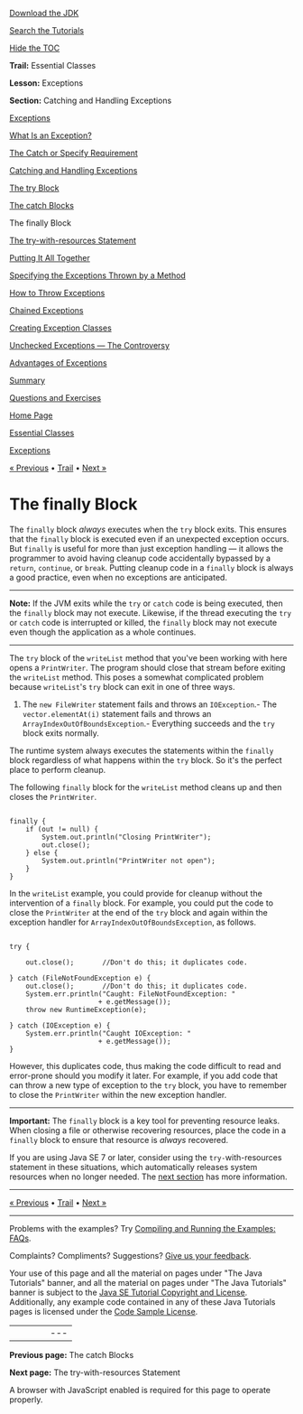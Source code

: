 [Download
the JDK](http://java.sun.com/javase/6/download.jsp)
  
[Search the
Tutorials](../../search.html)
  
[Hide the TOC](javascript:toggleLeft())

**Trail:** Essential Classes
  
**Lesson:** Exceptions
  
**Section:** Catching and Handling Exceptions

[Exceptions](index.html)

[What Is an Exception?](definition.html)

[The Catch or Specify Requirement](catchOrDeclare.html)

[Catching and Handling Exceptions](handling.html)

[The try Block](try.html)

[The catch Blocks](catch.html)

The finally Block

[The try-with-resources Statement](tryResourceClose.html)

[Putting It All Together](putItTogether.html)

[Specifying the Exceptions Thrown by a Method](declaring.html)

[How to Throw Exceptions](throwing.html)

[Chained Exceptions](chained.html)

[Creating Exception Classes](creating.html)

[Unchecked Exceptions — The Controversy](runtime.html)

[Advantages of Exceptions](advantages.html)

[Summary](summary.html)

[Questions and Exercises](QandE/questions.html)

[Home Page](../../index.html)
>
[Essential Classes](../index.html)
>
[Exceptions](index.html)

[« Previous](catch.html) • [Trail](../TOC.html) • [Next »](tryResourceClose.html)

# The finally Block

The `finally` block *always* executes when the
`try` block exits. This ensures that the
`finally` block is executed even if an unexpected exception
occurs. But `finally` is useful for more than just
exception handling — it allows the programmer to avoid having
cleanup code accidentally bypassed by a `return`,
`continue`, or `break`. Putting cleanup code in
a `finally` block is always a good practice, even when no
exceptions are anticipated.

---

**Note:** If the JVM exits while the `try` or `catch`
code is being executed, then the `finally` block may not
execute. Likewise, if the thread executing the `try` or
`catch` code is interrupted or killed,
the `finally` block may not execute
even though the application as a whole continues.

---

The `try` block of the `writeList` method that
you've been working with here opens a `PrintWriter`. The
program should close that stream before exiting the `writeList`
method. This poses a somewhat complicated problem because
`writeList`'s `try` block can exit in one
of three ways.

1. The `new FileWriter` statement fails and throws an `IOException`.- The `vector.elementAt(i)` statement fails and throws
     an `ArrayIndexOutOfBoundsException`.- Everything succeeds and the `try` block exits normally.

The runtime system always executes the statements within the `finally`
block regardless of what happens within the `try` block.
So it's the perfect place to perform cleanup.

The following `finally` block for the `writeList` method
cleans up and then closes the `PrintWriter`.

```

finally {
    if (out != null) { 
        System.out.println("Closing PrintWriter");
        out.close(); 
    } else { 
        System.out.println("PrintWriter not open");
    } 
} 

```

In the `writeList` example, you could provide for
cleanup without the intervention of a `finally` block. For
example, you could put the code to close the `PrintWriter`
at the end of the `try` block and again within the exception handler
for `ArrayIndexOutOfBoundsException`, as follows.

```

try {
    
    out.close();       //Don't do this; it duplicates code. 
    
} catch (FileNotFoundException e) {
    out.close();       //Don't do this; it duplicates code.
    System.err.println("Caught: FileNotFoundException: " 
                      + e.getMessage());
    throw new RuntimeException(e);
    
} catch (IOException e) {
    System.err.println("Caught IOException: " 
                      + e.getMessage());
}

```

However, this duplicates code, thus making the code difficult to
read and error-prone should you modify it later. For example, if you
add code that can throw a new type
of exception to the `try` block, you have to remember to close the `PrintWriter`
within the new exception handler.

---

**Important:** The `finally` block is a key tool for preventing resource
leaks. When closing a file or otherwise recovering resources, place
the code in a `finally` block to ensure that resource is
*always* recovered.

If you are using Java SE 7 or later,
consider using the `try-`with-resources statement
in these situations, which automatically releases system resources
when no longer needed. The
[next section](tryResourceClose.html) has more information.

---

[« Previous](catch.html)
•
[Trail](../TOC.html)
•
[Next »](tryResourceClose.html)

---

Problems with the examples? Try [Compiling and Running
the Examples: FAQs](../../information/run-examples.html).
  
Complaints? Compliments? Suggestions? [Give
us your feedback](http://download.oracle.com/javase/feedback.html).

Your use of this page and all the material on pages under "The Java Tutorials" banner,
and all the material on pages under "The Java Tutorials" banner is subject to the [Java SE Tutorial Copyright
and License](../../information/license.html).
Additionally, any example code contained in any of these Java
Tutorials pages is licensed under the
[Code
Sample License](http://developers.sun.com/license/berkeley_license.html).

|  |  |  |  |  |
| --- | --- | --- | --- | --- |
| |  |  | | --- | --- | | duke image | Oracle logo | | [About Oracle](http://www.oracle.com/us/corporate/index.html) | [Oracle Technology Network](http://www.oracle.com/technology/index.html) | [Terms of Service](https://www.samplecode.oracle.com/servlets/CompulsoryClickThrough?type=TermsOfService) | Copyright © 1995, 2011 Oracle and/or its affiliates. All rights reserved. |

**Previous page:** The catch Blocks
  
**Next page:** The try-with-resources Statement




A browser with JavaScript enabled is required for this page to operate properly.